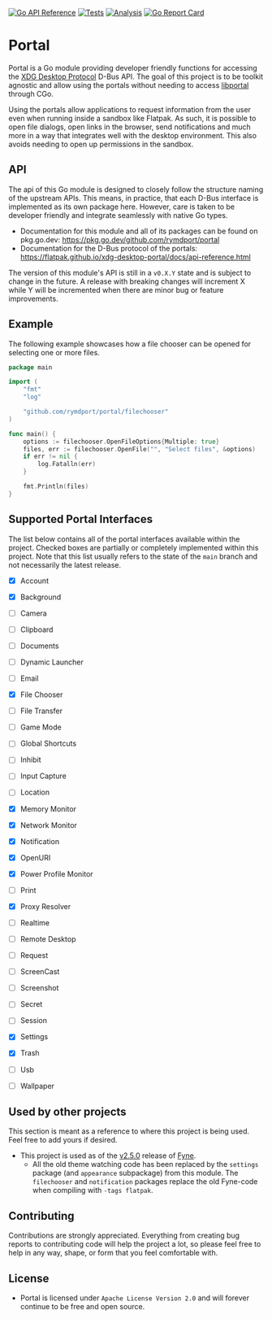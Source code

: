 [![Go API Reference](https://img.shields.io/badge/go-documentation-blue.svg?style=flat)](https://pkg.go.dev/github.com/rymdport/portal)
[![Tests](https://github.com/rymdport/portal/actions/workflows/tests.yml/badge.svg)](https://github.com/rymdport/portal/actions/workflows/tests.yml)
[![Analysis](https://github.com/rymdport/portal/actions/workflows/analysis.yml/badge.svg)](https://github.com/rymdport/portal/actions/workflows/analysis.yml)
[![Go Report Card](https://goreportcard.com/badge/github.com/rymdport/portal)](https://goreportcard.com/report/github.com/rymdport/portal)

# Portal

Portal is a Go module providing developer friendly functions for accessing the [XDG Desktop Protocol](https://flatpak.github.io/xdg-desktop-portal/) D-Bus API. The goal of this project is to be toolkit agnostic and allow using the portals without needing to access [libportal](https://github.com/flatpak/libportal) through CGo. 

Using the portals allow applications to request information from the user even when running inside a sandbox like Flatpak. As such, it is possible to open file dialogs, open links in the browser, send notifications and much more in a way that integrates well with the desktop environment. This also avoids needing to open up permissions in the sandbox.

## API

The api of this Go module is designed to closely follow the structure naming of the upstream APIs. This means, in practice, that each D-Bus interface is implemented as its own package here. However, care is taken to be developer friendly and integrate seamlessly with native Go types.

- Documentation for this module and all of its packages can be found on pkg.go.dev: https://pkg.go.dev/github.com/rymdport/portal
- Documentation for the D-Bus protocol of the portals: https://flatpak.github.io/xdg-desktop-portal/docs/api-reference.html


The version of this module's API is still in a `v0.X.Y` state and is subject to change in the future.
A release with breaking changes will increment X while Y will be incremented when there are minor bug or feature improvements.

## Example

The following example showcases how a file chooser can be opened for selecting one or more files.


```go
package main

import (
	"fmt"
	"log"

	"github.com/rymdport/portal/filechooser"
)

func main() {
	options := filechooser.OpenFileOptions{Multiple: true}
	files, err := filechooser.OpenFile("", "Select files", &options)
	if err != nil {
		log.Fatalln(err)
	}

	fmt.Println(files)
}
```

## Supported Portal Interfaces

The list below contains all of the portal interfaces available within the project. Checked boxes are partially or completely implemented within this project. Note that this list usually refers to the state of the `main` branch and not necessarily the latest release.

- [x] Account
- [x] Background
- [ ] Camera
- [ ] Clipboard
- [ ] Documents
- [ ] Dynamic Launcher
- [ ] Email
- [x] File Chooser
- [ ] File Transfer
- [ ] Game Mode
- [ ] Global Shortcuts
- [ ] Inhibit
- [ ] Input Capture
- [ ] Location
- [x] Memory Monitor
- [x] Network Monitor
- [x] Notification
- [x] OpenURI
- [x] Power Profile Monitor
- [ ] Print
- [x] Proxy Resolver
- [ ] Realtime
- [ ] Remote Desktop
- [ ] Request
- [ ] ScreenCast
- [ ] Screenshot
- [ ] Secret
- [ ] Session
- [x] Settings
- [x] Trash
- [ ] Usb
- [ ] Wallpaper


## Used by other projects

This section is meant as a reference to where this project is being used. Feel free to add yours if desired.

- This project is used as of the [v2.5.0](https://github.com/fyne-io/fyne/releases/tag/v2.5.0) release of [Fyne](https://fyne.io).
  - All the old theme watching code has been replaced by the `settings` package (and `appearance` subpackage) from this module. The `filechooser` and `notification` packages replace the old Fyne-code when compiling with `-tags flatpak`.

## Contributing

Contributions are strongly appreciated. Everything from creating bug reports to contributing code will help the project a lot, so please feel free to help in any way, shape, or form that you feel comfortable with.

## License
- Portal is licensed under `Apache License Version 2.0` and will forever continue to be free and open source.
